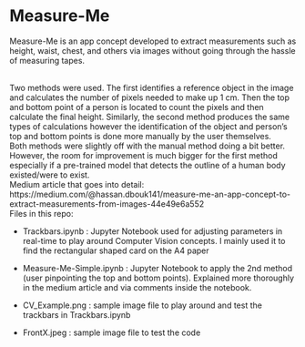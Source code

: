 # Measure-Me

Measure-Me is an app concept developed to extract measurements such as height, waist, chest, and others via images without going through the hassle of measuring tapes.

<br>
Two methods were used. The first identifies a reference object in the image and calculates the number of pixels needed to make up 1 cm. Then the top and bottom point of a person is located to count the pixels and then calculate the final height. Similarly, the second method produces the same types of calculations however the identification of the object and person’s top and bottom points is done more manually by the user themselves.

<br>
Both methods were slightly off with the manual method doing a bit better. However, the room for improvement is much bigger for the first method especially if a pre-trained model that detects the outline of a human body existed/were to exist.

<br>
Medium article that goes into detail: https://medium.com/@hassan.dbouk141/measure-me-an-app-concept-to-extract-measurements-from-images-44e49e6a552

<br>
Files in this repo:

- Trackbars.ipynb : Jupyter Notebook used for adjusting parameters in real-time to play around Computer Vision concepts. I mainly used it to find the rectangular shaped card on the A4 paper

- Measure-Me-Simple.ipynb : Jupyter Notebook to apply the 2nd method (user pinpointing the top and bottom points). Explained more thoroughly in the medium article and via comments inside the notebook.

- CV_Example.png : sample image file to play around and test the trackbars in Trackbars.ipynb

- FrontX.jpeg : sample image file to test the code
